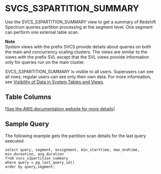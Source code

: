 # SVCS\_S3PARTITION\_SUMMARY<a name="r_SVCS_S3PARTITION_SUMMARY"></a>

Use the SVCS\_S3PARTITION\_SUMMARY view to get a summary of Redshift Spectrum queries partition processing at the segment level\. One segment can perform one external table scan\.

**Note**  
System views with the prefix SVCS provide details about queries on both the main and concurrency scaling clusters\. The views are similar to the views with the prefix SVL except that the SVL views provide information only for queries run on the main cluster\.

SVCS\_S3PARTITION\_SUMMARY is visible to all users\. Superusers can see all rows; regular users can see only their own data\. For more information, see [Visibility of Data in System Tables and Views](c_visibility-of-data.md)\.

## Table Columns<a name="r_SVCS_S3PARTITION_SUMMARY-table-columns"></a>

[\[See the AWS documentation website for more details\]](http://docs.aws.amazon.com/redshift/latest/dg/r_SVCS_S3PARTITION_SUMMARY.html)

## Sample Query<a name="r_SVCS_S3PARTITION_SUMMARY-sample-query"></a>

The following example gets the partition scan details for the last query executed\.

```
select query, segment, assignment, min_starttime, max_endtime, min_dureation, avg_duration 
from svcs_s3partition_summary 
where query = pg_last_query_id() 
order by query,segment;
```